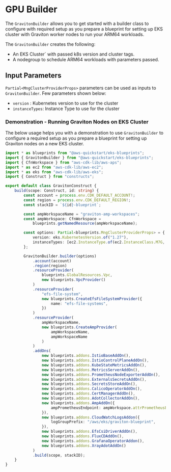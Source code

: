 # GPU Builder

The `GravitonBuilder` allows you to get started with a builder class to configure with required setup as you prepare a blueprint for setting up EKS cluster with Graviton worker nodes to run your ARM64 workloads.

The `GravitonBuilder` creates the following:

- An EKS Cluster` with passed k8s version and cluster tags.
- A nodegroup to schedule ARM64 workloads with parameters passed.

## Input Parameters

`Partial<MngClusterProviderProps>` parameters can be used as inputs to `GravitonBuilder`. Few parameters shown below:

- `version` : Kubernetes version to use for the cluster
- `instanceTypes`: Instance Type to use for the cluster

### Demonstration - Running Graviton Nodes on EKS Cluster

The below usage helps you with a demonstration to use `GravitonBuilder` to configure a required setup as you prepare a blueprint for setting up Graviton nodes on a new EKS cluster.

```typescript
import * as blueprints from "@aws-quickstart/eks-blueprints";
import { GravitonBuilder } from "@aws-quickstart/eks-blueprints";
import { CfnWorkspace } from "aws-cdk-lib/aws-aps";
import * as ec2 from "aws-cdk-lib/aws-ec2";
import * as eks from "aws-cdk-lib/aws-eks";
import { Construct } from "constructs";

export default class GravitonConstruct {
    build(scope: Construct, id: string) {
        const account = process.env.CDK_DEFAULT_ACCOUNT!;
        const region = process.env.CDK_DEFAULT_REGION!;
        const stackID = `${id}-blueprint`;

        const ampWorkspaceName = "graviton-amp-workspaces";
        const ampWorkspace: CfnWorkspace =
            blueprints.getNamedResource(ampWorkspaceName);

        const options: Partial<blueprints.MngClusterProviderProps> = {
            version: eks.KubernetesVersion.of("1.27"),
            instanceTypes: [ec2.InstanceType.of(ec2.InstanceClass.M7G, ec2.InstanceSize.XLARGE)]
        };

        GravitonBuilder.builder(options)
            .account(account)
            .region(region)
            .resourceProvider(
                blueprints.GlobalResources.Vpc,
                new blueprints.VpcProvider()
            )
            .resourceProvider(
                "efs-file-system",
                new blueprints.CreateEfsFileSystemProvider({
                    name: "efs-file-systems",
                })
            )
            .resourceProvider(
                ampWorkspaceName,
                new blueprints.CreateAmpProvider(
                    ampWorkspaceName,
                    ampWorkspaceName
                )
            )
            .addOns(
                new blueprints.addons.IstioBaseAddOn(),
                new blueprints.addons.IstioControlPlaneAddOn(),
                new blueprints.addons.KubeStateMetricsAddOn(),
                new blueprints.addons.MetricsServerAddOn(),
                new blueprints.addons.PrometheusNodeExporterAddOn(),
                new blueprints.addons.ExternalsSecretsAddOn(),
                new blueprints.addons.SecretsStoreAddOn(),
                new blueprints.addons.CalicoOperatorAddOn(),
                new blueprints.addons.CertManagerAddOn(),
                new blueprints.addons.AdotCollectorAddOn(),
                new blueprints.addons.AmpAddOn({
                    ampPrometheusEndpoint: ampWorkspace.attrPrometheusEndpoint
                }),
                new blueprints.addons.CloudWatchLogsAddon({
                    logGroupPrefix: "/aws/eks/graviton-blueprint",
                }),
                new blueprints.addons.EfsCsiDriverAddOn(),
                new blueprints.addons.FluxCDAddOn(),
                new blueprints.addons.GrafanaOperatorAddon(),
                new blueprints.addons.XrayAdotAddOn()
            )
            .build(scope, stackID);
    }
}
```
